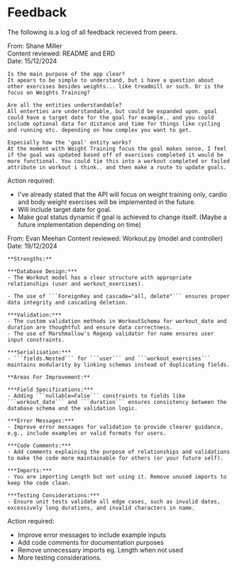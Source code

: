 # Feedback

The following is a log of all feedback recieved from peers.

From: Shane Miller    
Content reviewed: README and ERD    
Date: 15/12/2024
    
    Is the main purpose of the app clear?
    It apears to be simple to understand, but i have a question about other exercises besides weights... like treadmill or such. Or is the focus on Weights Training?

    Are all the entities understandable? 
    All enterties are understandable, but could be expanded upon. goal could have a target date for the goal for example.. and you could include optional data for distance and time for things like cycling and running etc. depending on how complex you want to get.

    Especially how the 'goal' entity works?
    At the moment with Weight Training focus the goal makes sense, I feel if the goal was updated based off of exercises completed it would be more functional. You could tie this into a workout completed or failed attribute in workout i think.. and then make a route to update goals. 

Action required: 
- I've already stated that the API will focus on weight training only, cardio and body weight exercises will be implemented in the future.
- Will include target date for goal.
- Make goal status dynamic if goal is achieved to change itself. (Maybe a future implementation depending on time)


From: Evan Meehan
Content reviewed: Workout.py (model and controller)
Date: 19/12/2024    
    
    **Strengths:**

    ***Database Design:***
    - The Workout model has a clear structure with appropriate relationships (user and workout_exercises).

    - The use of ```ForeignKey and cascade="all, delete"``` ensures proper data integrity and cascading deletion.

    ***Validation:***
    - The custom validation methods in WorkoutSchema for workout_date and duration are thoughtful and ensure data correctness.
    - The use of Marshmallow's Regexp validator for name ensures user input constraints.

    ***Serialisation:***
    - ```fields.Nested``` for ```user``` and ```workout_exercises``` maintains modularity by linking schemas instead of duplicating fields.

    **Areas For Improvement:**

    ***Field Specifications:***
    - Adding ```nullable=False``` constraints to fields like ```workout_date``` and ```duration``` ensures consistency between the database schema and the validation logic.

    ***Error Messages:***
    - Improve error messages for validation to provide clearer guidance, e.g., include examples or valid formats for users.

    ***Code Comments:***
    - Add comments explaining the purpose of relationships and validations to make the code more maintainable for others (or your future self).

    ***Imports:***
    - You are importing Length but not using it. Remove unused imports to keep the code clean.

    ***Testing Considerations:***
    - Ensure unit tests validate all edge cases, such as invalid dates, excessively long durations, and invalid characters in name. 

Action required:
- Improve error messages to include example inputs
- Add code comments for documentation purposes
- Remove unnecessary imports eg. Length when not used
- More testing considerations.